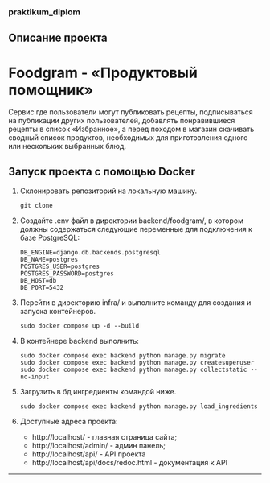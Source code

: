 ### praktikum_diplom


## Описание проекта
# Foodgram - «Продуктовый помощник»

Cервис где пользователи могут публиковать рецепты, подписываться на публикации других пользователей, добавлять понравившиеся рецепты в список «Избранное», а перед походом в магазин скачивать сводный список продуктов, необходимых для приготовления одного или нескольких выбранных блюд.


## Запуск проекта с помощью Docker

1. Склонировать репозиторий на локальную машину.

    ```
    git clone 
    ```

2. Создайте .env файл в директории backend/foodgram/, в котором должны содержаться следующие переменные для подключения к базе PostgreSQL:

    ```
    DB_ENGINE=django.db.backends.postgresql
    DB_NAME=postgres
    POSTGRES_USER=postgres
    POSTGRES_PASSWORD=postgres
    DB_HOST=db
    DB_PORT=5432
    ```

3. Перейти в директорию infra/ и выполните команду для создания и запуска контейнеров.
    ```
    sudo docker compose up -d --build
    ```


4. В контейнере backend выполнить:

    ```
    sudo docker compose exec backend python manage.py migrate
    sudo docker compose exec backend python manage.py createsuperuser
    sudo docker compose exec backend python manage.py collectstatic --no-input 
    ```

5. Загрузить в бд ингредиенты командой ниже.

    ```
    sudo docker compose exec backend python manage.py load_ingredients
    ```

6. Доступные адреса проекта:
    -  http://localhost/ - главная страница сайта;
    -  http://localhost/admin/ - админ панель;
    -  http://localhost/api/ - API проекта
    -  http://localhost/api/docs/redoc.html - документация к API

---
